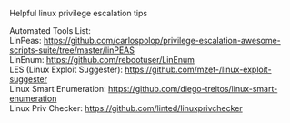 Helpful linux privilege escalation tips

Automated Tools List:</br>
LinPeas: https://github.com/carlospolop/privilege-escalation-awesome-scripts-suite/tree/master/linPEAS </br>
    LinEnum: https://github.com/rebootuser/LinEnum </br>
    LES (Linux Exploit Suggester): https://github.com/mzet-/linux-exploit-suggester </br>
    Linux Smart Enumeration: https://github.com/diego-treitos/linux-smart-enumeration </br>
    Linux Priv Checker: https://github.com/linted/linuxprivchecker </br>
